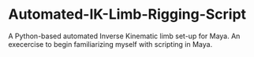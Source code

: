# Automated-IK-Limb-Rigging-Script
A Python-based automated Inverse Kinematic limb set-up for Maya.
An execercise to begin familiarizing myself with scripting in Maya.
